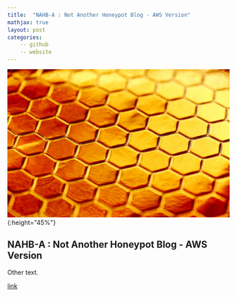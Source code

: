 ```yaml
---
title:  "NAHB-A : Not Another Honeypot Blog - AWS Version"
mathjax: true
layout: post
categories:
	-- github
	-- website
---
```

![Honey](assets/honey.jpg){:height="45%"}

## NAHB-A : Not Another Honeypot Blog - AWS Version

Other text.

[link](https://github.com/matthewomccorkle)
